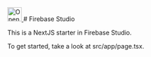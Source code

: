 <a href="https://studio.firebase.google.com/import?url=https%3A%2F%2Fgithub.com%2Fmkhekare%2FDataWise">
  <picture>
    <source
      media="(prefers-color-scheme: dark)"
      srcset="https://cdn.firebasestudio.dev/btn/open_dark_32.svg">
    <source
      media="(prefers-color-scheme: light)"
      srcset="https://cdn.firebasestudio.dev/btn/open_light_32.svg">
    <img
      height="32"
      alt="Open in Firebase Studio"
      src="https://cdn.firebasestudio.dev/btn/open_blue_32.svg">
  </picture>
</a>
# Firebase Studio

This is a NextJS starter in Firebase Studio.

To get started, take a look at src/app/page.tsx.
